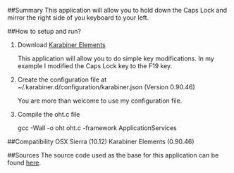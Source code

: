 ##Summary
This application will allow you to hold down the Caps Lock and mirror the right side of you keyboard to your left.


##How to setup and run?

1. Download [Karabiner Elements](https://github.com/tekezo/Karabiner-Elements)

      This application will allow you to do simple key modifications. In my example I modified the Caps Lock key to the F19 key.

2. Create the configuration file at ~/.karabiner.d/configuration/karabiner.json (Version 0.90.46)

      You are more than welcome to use my configuration file.

3. Compile the oht.c file

      gcc -Wall -o oht oht.c -framework ApplicationServices


##Compatibility
OSX Sierra (10.12)
Karabiner Elements (0.90.46)


##Sources
The source code used as the base for this application can be found [here](http://osxbook.com/book/bonus/chapter2/alterkeys).


